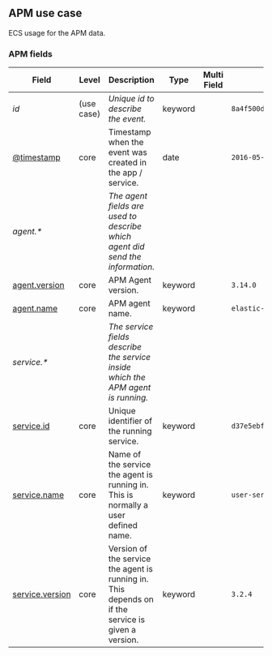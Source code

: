 ## APM use case

ECS usage for the APM data.

### <a name="apm"></a> APM fields


| Field  | Level  | Description  | Type  | Multi Field  | Example  |
|---|---|---|---|---|---|
| <a name="id"></a>*id* | (use case) | *Unique id to describe the event.* | keyword |  | `8a4f500d` |
| [@timestamp](https://github.com/elastic/ecs#@timestamp)  | core | Timestamp when the event was created in the app / service. | date |  | `2016-05-23T08:05:34.853Z` |
| <a name="agent.&ast;"></a>*agent.&ast;* |  | *The agent fields are used to describe which agent did send the information.<br/>* |  |  |  |
| [agent.version](https://github.com/elastic/ecs#agent.version)  | core | APM Agent version. | keyword |  | `3.14.0` |
| [agent.name](https://github.com/elastic/ecs#agent.name)  | core | APM agent name. | keyword |  | `elastic-node` |
| <a name="service.&ast;"></a>*service.&ast;* |  | *The service fields describe the service inside which the APM agent is running.<br/>* |  |  |  |
| [service.id](https://github.com/elastic/ecs#service.id)  | core | Unique identifier of the running service. | keyword |  | `d37e5ebfe0ae6c4972dbe9f0174a1637bb8247f6` |
| [service.name](https://github.com/elastic/ecs#service.name)  | core | Name of the service the agent is running in. This is normally a user defined name. | keyword |  | `user-service` |
| [service.version](https://github.com/elastic/ecs#service.version)  | core | Version of the service the agent is running in. This depends on if the service is given a version. | keyword |  | `3.2.4` |




